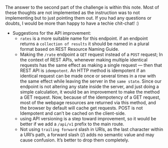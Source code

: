 The answer to the second part of the challenge is within this note. Most of these thoughts are not implemented as the instruction was to not implementing but to just pointing them out. If you had any questions or doubts, I would be more than happy to have a techie chit-chat! :)

* Suggestions for the API improvement:
    - `rates` is a more suitable name for this endpoint. if an endpoint
      returns a `collection of results` it should be named in a plural format
      based on REST Resource Naming Guide.
    - Making the `/rate` endpoint a `GET` request instead of a `POST` request;
      In the context of REST APIs, whenever making multiple identical requests
      has the same effect as making a single request — then that REST API is
      `idempotent`. An HTTP method is idempotent if an identical request can be
      made once or several times in a row with the same effect while leaving the
      server in the `same state`. Since our endpoint is not altering any state
      inside the server, and just doing a simple calculation, it would be an
      improvement to make the method a GET request. Now, because of the 
      idempotency of a GET request, most of the webpage resources are returned
      via this method, and the browser by default will cache get requests.
      POST is not Idempotent and can’t be cached on the client-side.
    - using API versioning is a step toward improvement, so it would be 
      better if we add a `/api/v1` prefix to the main route.
    - Not using `trailing forward` slash in URIs, as the last character within
      a URI’s path, a forward slash (/) adds no semantic value and may cause
      confusion. It’s better to drop them completely.